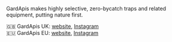 GardApis makes highly selective, zero-bycatch traps and related equipment, putting nature first.

🇬🇧 GardApis UK:  [website](https://www.gardapis.co.uk/),  [Instagram](https://www.instagram.com/gardapis_uk/)  
🇪🇺 GardApis EU:  [website](https://www.gardapis.eu/),  [Instagram](https://www.instagram.com/gardapis_eu)  
